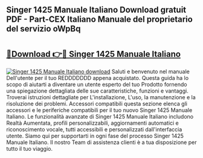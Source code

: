 ## Singer 1425 Manuale Italiano Download gratuit PDF - Part-CEX Italiano Manuale del proprietario del servizio oWpBq

# <h2><a href="http://dfbubr.blite.top/?on=Singer+1425+Manuale+Italiano">🔗Download 👉🔴 Singer 1425 Manuale Italiano</a></h2>

[![Singer 1425 Manuale Italiano download](https://i.imgur.com/lujVjoI.png)](http://dfbubr.blite.top/?on=Singer+1425+Manuale+Italiano)
Saluti e benvenuto nel manuale Dell'utente per il tuo REDDDDDDD appena acquistato. Questa guida ha lo scopo di aiutarti a diventare un utente esperto del tuo Prodotto fornendo una spiegazione dettagliata delle sue caratteristiche, funzioni e vantaggi. Troverai istruzioni dettagliate per L'installazione, L'uso, la manutenzione e la risoluzione dei problemi. Accessori compatibili questa sezione elenca gli accessori e le periferiche compatibili per il tuo nuovo Singer 1425 Manuale Italiano. Le funzionalità avanzate di Singer 1425 Manuale Italiano includono Realtà Aumentata, profili personalizzabili, aggiornamenti automatici e riconoscimento vocale, tutti accessibili e personalizzati dall'interfaccia utente. Siamo qui per supportarti in ogni fase del processo Singer 1425 Manuale Italiano. Il nostro Team di assistenza clienti è a tua disposizione per tutto il tuo viaggio.
